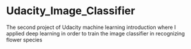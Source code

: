# Udacity_Image_Classifier
The second project of Udacity machine learning introduction where I applied deep learning in order to train the image classifier in recognizing flower species 
